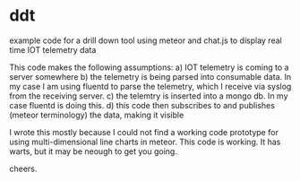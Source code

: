 # ddt
example code for a drill down tool using meteor and chat.js to display real time IOT telemetry data

This code makes the following assumptions:
a) IOT telemetry is coming to a server somewhere
b) the telemetry is being parsed into consumable data. In my case I am using fluentd to parse the telemetry, which I receive via syslog from the receiving server.
c) the telemtry is inserted into a mongo db. In my case fluentd is doing this.
d) this code then subscribes to and publishes (meteor terminology) the data, making it visible

I wrote this mostly because I could not find a working code prototype for using multi-dimensional line charts in meteor.
This code is working. It has warts, but it may be neough to get you going. 

cheers.
